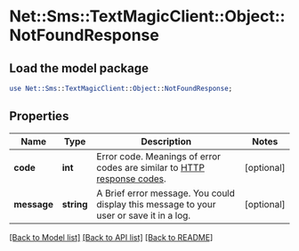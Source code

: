 # Net::Sms::TextMagicClient::Object::NotFoundResponse

## Load the model package
```perl
use Net::Sms::TextMagicClient::Object::NotFoundResponse;
```

## Properties
Name | Type | Description | Notes
------------ | ------------- | ------------- | -------------
**code** | **int** | Error code. Meanings of error codes are similar to [HTTP response codes](https://en.wikipedia.org/wiki/List_of_HTTP_status_codes). | [optional] 
**message** | **string** | A Brief error message. You could display this message to your user or save it in a log. | [optional] 

[[Back to Model list]](../README.md#documentation-for-models) [[Back to API list]](../README.md#documentation-for-api-endpoints) [[Back to README]](../README.md)



